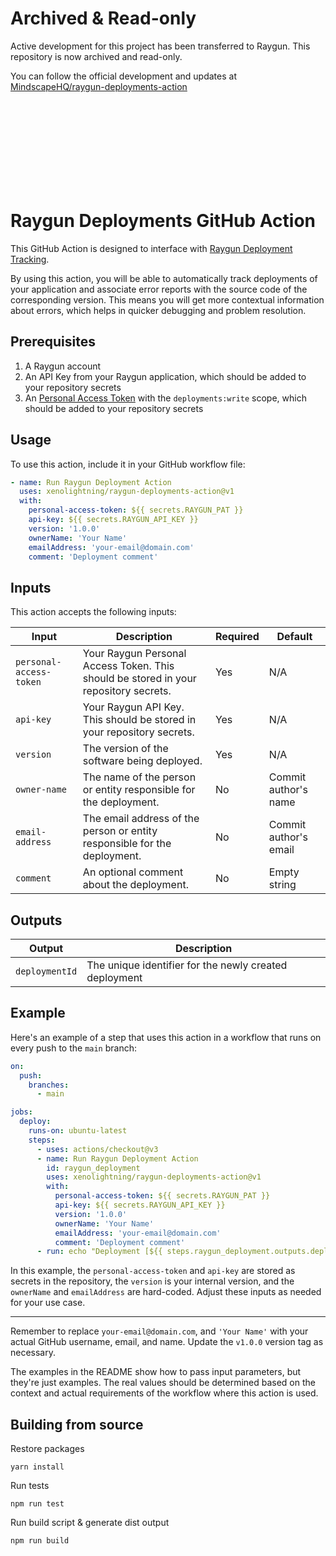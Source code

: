 # Archived & Read-only

Active development for this project has been transferred to Raygun. This repository is now archived and read-only.

You can follow the official development and updates at [MindscapeHQ/raygun-deployments-action](https://github.com/MindscapeHQ/raygun-deployments-action)

<br/><br/><br/><br/><br/><br/><br/><br/>



# Raygun Deployments GitHub Action

This GitHub Action is designed to interface with [Raygun Deployment Tracking](https://raygun.com/documentation/product-guides/deployment-tracking/overview/).

By using this action, you will be able to automatically track deployments of your application and associate error reports with the source code of the corresponding version. This means you will get more contextual information about errors, which helps in quicker debugging and problem resolution.

## Prerequisites

1. A Raygun account
2. An API Key from your Raygun application, which should be added to your repository secrets
3. An [Personal Access Token](https://raygun.com/documentation/accounts-billing/your-settings/#personal-access-tokens) with the `deployments:write` scope, which should be added to your repository secrets

## Usage

To use this action, include it in your GitHub workflow file:

```yaml
- name: Run Raygun Deployment Action
  uses: xenolightning/raygun-deployments-action@v1
  with:
    personal-access-token: ${{ secrets.RAYGUN_PAT }}
    api-key: ${{ secrets.RAYGUN_API_KEY }}
    version: '1.0.0'
    ownerName: 'Your Name'
    emailAddress: 'your-email@domain.com'
    comment: 'Deployment comment'
```

## Inputs

This action accepts the following inputs:

| Input | Description | Required | Default |
| ----- | ----------- | -------- | ------- |
| `personal-access-token` | Your Raygun Personal Access Token. This should be stored in your repository secrets. | Yes | N/A |
| `api-key` | Your Raygun API Key. This should be stored in your repository secrets. | Yes | N/A |
| `version` | The version of the software being deployed. | Yes | N/A |
| `owner-name` | The name of the person or entity responsible for the deployment. | No | Commit author's name |
| `email-address` | The email address of the person or entity responsible for the deployment. | No | Commit author's email |
| `comment` | An optional comment about the deployment. | No | Empty string |

## Outputs

| Output | Description |
| ----- | ----------- |
| `deploymentId` | The unique identifier for the newly created deployment |


## Example

Here's an example of a step that uses this action in a workflow that runs on every push to the `main` branch:

```yaml
on:
  push:
    branches: 
      - main

jobs:
  deploy:
    runs-on: ubuntu-latest
    steps:
      - uses: actions/checkout@v3
      - name: Run Raygun Deployment Action
        id: raygun_deployment
        uses: xenolightning/raygun-deployments-action@v1
        with:
          personal-access-token: ${{ secrets.RAYGUN_PAT }}
          api-key: ${{ secrets.RAYGUN_API_KEY }}
          version: '1.0.0'
          ownerName: 'Your Name'
          emailAddress: 'your-email@domain.com'
          comment: 'Deployment comment'
      - run: echo "Deployment [${{ steps.raygun_deployment.outputs.deploymentId }}] was created successfully 🎉"
```

In this example, the `personal-access-token` and `api-key` are stored as secrets in the repository, the `version` is your internal version, and the `ownerName` and `emailAddress` are hard-coded. Adjust these inputs as needed for your use case.

---

Remember to replace `your-email@domain.com`, and `'Your Name'` with your actual GitHub username, email, and name. Update the `v1.0.0` version tag as necessary. 

The examples in the README show how to pass input parameters, but they're just examples. The real values should be determined based on the context and actual requirements of the workflow where this action is used.


## Building from source

Restore packages
```
yarn install
```

Run tests
```
npm run test
```

Run build script & generate dist output
```
npm run build
```
